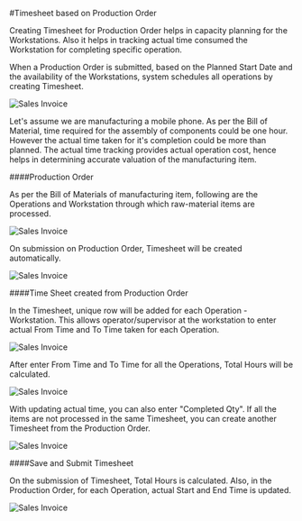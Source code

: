 <!-- add-breadcrumbs -->
#Timesheet based on Production Order

Creating Timesheet for Production Order helps in capacity planning for the Workstations. Also it helps in tracking actual time consumed the Workstation for completing specific operation.

When a Production Order is submitted, based on the Planned Start Date and the availability of the Workstations, system schedules all operations by creating Timesheet.

<img class="screenshot" alt="Sales Invoice" src="{{docs_base_url}}/assets/img/project/timesheet/timesheet-capacity-planning.png">

Let's assume we are manufacturing a mobile phone. As per the Bill of Material, time required for the assembly of components could be one hour. However the actual time taken for it's completion could be more than planned. The actual time tracking provides actual operation cost, hence helps in determining accurate valuation of the manufacturing item.

####Production Order

As per the Bill of Materials of manufacturing item, following are the Operations and Workstation through which raw-material items are processed.

<img class="screenshot" alt="Sales Invoice" src="{{docs_base_url}}/assets/img/project/timesheet/timesheet-production-order-1.png">

On submission on Production Order, Timesheet will be created automatically.

<img class="screenshot" alt="Sales Invoice" src="{{docs_base_url}}/assets/img/project/timesheet/timesheet-production-order-2.png">

####Time Sheet created from Production Order

In the Timesheet, unique row will be added for each Operation - Workstation. This allows operator/supervisor at the workstation to enter actual From Time and To Time taken for each Operation.

<img class="screenshot" alt="Sales Invoice" src="{{docs_base_url}}/assets/img/project/timesheet/timesheet-production-order-3.gif">

After enter From Time and To Time for all the Operations, Total Hours will be calculated.

<img class="screenshot" alt="Sales Invoice" src="{{docs_base_url}}/assets/img/project/timesheet/timesheet-production-order-6.png">

With updating actual time, you can also enter "Completed Qty". If all the items are not processed in the same Timesheet, you can create another Timesheet from the Production Order.

<img class="screenshot" alt="Sales Invoice" src="{{docs_base_url}}/assets/img/project/timesheet/timesheet-production-order-4.png">

####Save and Submit Timesheet

On the submission of Timesheet, Total Hours is calculated. Also, in the Production Order, for each Operation, actual Start and End Time is updated.

<img class="screenshot" alt="Sales Invoice" src="{{docs_base_url}}/assets/img/project/timesheet/timesheet-production-order-5.png">
